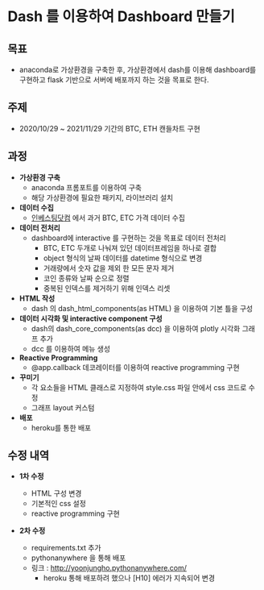# Dash 를 이용하여 Dashboard 만들기





## 목표 



- anaconda로 가상환경을 구축한 후, 가상환경에서 dash를 이용해 dashboard를 구현하고 flask 기반으로 서버에 배포까지 하는 것을 목표로 한다.





## 주제 



- 2020/10/29 ~ 2021/11/29 기간의 BTC, ETH 캔들차트 구현





## 과정



- **가상환경 구축**
  - anaconda 프롬포트를 이용하여 구축
  - 해당 가상환경에 필요한 패키지, 라이브러리 설치
- **데이터 수집**
  - [인베스팅닷컴](https://kr.investing.com/) 에서 과거 BTC, ETC 가격 데이터 수집
- **데이터 전처리**
  - dashboard에 interactive 를 구현하는 것을 목표로 데이터 전처리
    - BTC, ETC 두개로 나눠져 있던 데이터프레임을 하나로 결합
    - object 형식의 날짜 데이터를 datetime 형식으로 변경
    - 거래량에서 숫자 값을 제외 한 모든 문자 제거
    - 코인 종류와 날짜 순으로 정렬 
    - 중복된 인덱스를 제거하기 위해 인덱스 리셋
- **HTML 작성**
  - dash 의 dash_html_components(as HTML) 을 이용하여 기본 틀을 구성
- **데이터 시각화 및 interactive component 구성**
  - dash의 dash_core_components(as dcc) 을 이용하여 plotly 시각화 그래프 추가 
  - dcc 를 이용하여 메뉴 생성
- **Reactive Programming**
  - @app.callback 데코레이터를 이용하여 reactive programming 구현
- **꾸미기**
  - 각 요소들을 HTML 클래스로 지정하여 style.css 파일 안에서 css 코드로 수정
  - 그래프 layout 커스텀
- **배포**
  - heroku를 통한 배포







## 수정 내역



- **1차 수정**

  - HTML 구성 변경
  - 기본적인 css 설정
  - reactive programming 구현
  
- **2차 수정**

  - requirements.txt 추가
  - pythonanywhere 을 통해 배포
  - 링크 : http://yoonjungho.pythonanywhere.com/
    - heroku 통해 배포하려 했으나  [H10] 에러가 지속되어 변경

  

 









